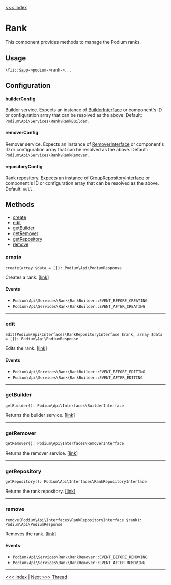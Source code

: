 [<<< Index](../README.md)

# Rank

This component provides methods to manage the Podium ranks.

## Usage

```
\Yii::$app->podium->rank->...
```

## Configuration

#### builderConfig

Builder service. Expects an instance of [BuilderInterface](https://github.com/yii-podium/yii2-api/blob/master/src/Interfaces/BuilderInterface.php) 
or component's ID or configuration array that can be resolved as the above. Default: `Podium\Api\Services\Rank\RankBuilder`.

#### removerConfig

Remover service. Expects an instance of [RemoverInterface](https://github.com/yii-podium/yii2-api/blob/master/src/Interfaces/RemoverInterface.php) 
or component's ID or configuration array that can be resolved as the above. Default: `Podium\Api\Services\Rank\RankRemover`.

#### repositoryConfig

Rank repository. Expects an instance of [GroupRepositoryInterface](https://github.com/yii-podium/yii2-api/blob/master/src/Interfaces/RankRepositoryInterface.php) 
or component's ID or configuration array that can be resolved as the above. Default: `null`.

## Methods

- [create](#create)
- [edit](#edit)
- [getBuilder](#getBuilder)
- [getRemover](#getRemover)
- [getRepository](#getRepository)
- [remove](#remove)

### create <span id="create"></span>

```
create(array $data = []): Podium\Api\PodiumResponse
```

Creates a rank. [[link]](https://github.com/yii-podium/yii2-api/blob/master/src/Components/Rank.php#L70)

#### Events

- `Podium\Api\Services\Rank\RankBuilder::EVENT_BEFORE_CREATING`
- `Podium\Api\Services\Rank\RankBuilder::EVENT_AFTER_CREATING`

---

### edit <span id="edit"></span>

```
edit(Podium\Api\Interfaces\RankRepositoryInterface $rank, array $data = []): Podium\Api\PodiumResponse
```

Edits the rank. [[link]](https://github.com/yii-podium/yii2-api/blob/master/src/Components/Rank.php#L78)

#### Events

- `Podium\Api\Services\Rank\RankBuilder::EVENT_BEFORE_EDITING`
- `Podium\Api\Services\Rank\RankBuilder::EVENT_AFTER_EDITING`

---

### getBuilder <span id="getBuilder"></span>

```
getBuilder(): Podium\Api\Interfaces\BuilderInterface
```

Returns the builder service. [[link]](https://github.com/yii-podium/yii2-api/blob/master/src/Components/Rank.php#L56)

---

### getRemover <span id="getRemover"></span>

```
getRemover(): Podium\Api\Interfaces\RemoverInterface
```

Returns the remover service. [[link]](https://github.com/yii-podium/yii2-api/blob/master/src/Components/Rank.php#L88)

---

### getRepository <span id="getRepository"></span>

```
getRepository(): Podium\Api\Interfaces\RankRepositoryInterface
```

Returns the rank repository. [[link]](https://github.com/yii-podium/yii2-api/blob/master/src/Components/Rank.php#L40)

---

### remove <span id="remove"></span>

```
remove(Podium\Api\Interfaces\RankRepositoryInterface $rank): Podium\Api\PodiumResponse
```

Removes the rank. [[link]](https://github.com/yii-podium/yii2-api/blob/master/src/Components/Rank.php#L102)

#### Events

- `Podium\Api\Services\Rank\RankRemover::EVENT_BEFORE_REMOVING`
- `Podium\Api\Services\Rank\RankRemover::EVENT_AFTER_REMOVING`

---

[<<< Index](../README.md) | [Next >>> Thread](thread.md)
